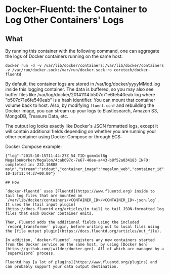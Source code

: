 # Docker-Fluentd: the Container to Log Other Containers' Logs

## What

By running this container with the following command, one can aggregate the logs of Docker containers running on the same host:

```
docker run -d -v /var/lib/docker/containers:/var/lib/docker/containers -v /var/run/docker.sock:/var/run/docker.sock:ro coretech/docker-fluentd
```

By default, the container logs are stored in /var/log/docker/yyyyMMdd.log inside this logging container. The data is buffered, so you may also see buffer files like /var/log/docker/20141114.b507c71e6fe540eab.log where "b507c71e6fe540eab" is a hash identifier. You can mount that container volume back to host. Also, by modifying `fluent.conf` and rebuilding the Docker image, you can stream up your logs to Elasticsearch, Amazon S3, MongoDB, Treasure Data, etc.

The output log looks exactly like Docker's JSON formatted logs, except it will contain additional fields depending on whether you are running your other container using Docker Compose or through ECS:

Docker Compose example:
```
{"log":"2015-10-15T11:44:27Z 54 TID-gomn1ol8g MegalonWorker/Megalon/4cab697c-7e67-40ee-a443-b8f52a034183 INFO: completed in: 232.16888 ms\n","stream":"stdout","container_image":"megalon_web","container_id":"a8c0128c0b47d5a7a5ed702be3c5f57cd62dc73371d5d7743b63a49ac1e09074","container_project":"megalon","container_service":"worker","time":"2015-10-15T11:44:27+00:00"}```

## How

`docker-fluentd` uses [Fluentd](https://www.fluentd.org) inside to tail log files that are mounted on `/var/lib/docker/containers/<CONTAINER_ID>/<CONTAINER_ID>-json.log`. It uses the [tail input plugin](https://docs.fluentd.org/articles/in_tail) to tail JSON-formatted log files that each Docker container emits.

Then, Fluentd adds the additional fields using the included `record_transformer` plugin, before writing out to local files using the [file output plugin](https://docs.fluentd.org/articles/out_file).

In addition, `docker-fluentd` registers any new containers started from the Docker service on the same host, by using [Docker Gen](https://github.com/jwilder/docker-gen). All of which are managed by a `supervisord` process.

Fluentd has [a lot of plugins](https://www.fluentd.org/plugins) and can probably support your data output destination.